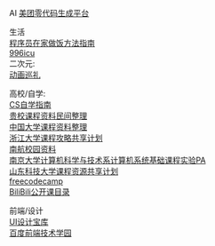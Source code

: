 AI
[美团零代码生成平台](https://nocode.cn)

生活  
[程序员在家做饭方法指南](https://github.com/Anduin2017/HowToCook)  
[996icu](https://github.com/996icu/996.ICU)  
二次元:  
[动画巡礼](https://anitabi.cn/)  

高校/自学:  
[CS自学指南](https://csdiy.wiki/)  
[贵校课程资料民间整理](https://github.com/lib-pku/libpku)  
[中国大学课程资料整理](https://github.com/deepwzh/University-Courses-China)  
[浙江大学课程攻略共享计划](https://github.com/QSCTech/zju-icicles)  
[南航校园资料](https://nuaa.store/)  
[南京大学计算机科学与技术系计算机系统基础课程实验PA](https://nju-projectn.github.io/ics-pa-gitbook/)  
[山东科技大学课程资源共享计划](https://github.com/deepwzh/sdust-examination-materials)  
[freecodecamp](https://www.freecodecamp.org/chinese/)  
[BiliBili公开课目录](https://github.com/elder-frog/OpenCourseCatalog)  



前端/设计  
[UI设计宝库](https://github.com/bradtraversy/design-resources-for-developers)  
[百度前端技术学园](https://ife.baidu.com/)